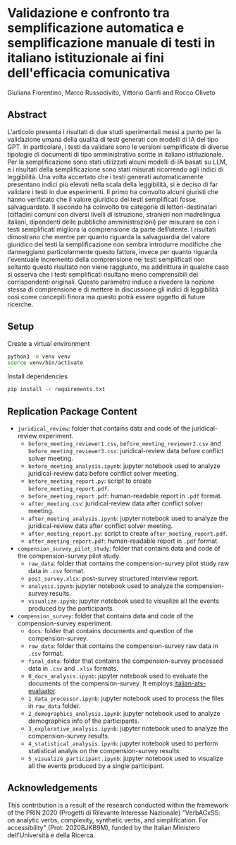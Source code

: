 # Validazione e confronto tra semplificazione automatica e semplificazione manuale di testi in italiano istituzionale ai fini dell'efficacia comunicativa
Giuliana Fiorentino, Marco Russodivito, Vittorio Ganfi and Rocco Oliveto


## Abstract
L'articolo presenta i risultati di due studi sperimentali messi a punto per la validazione umana della qualità di testi generati con modelli di IA del tipo GPT. In particolare, i testi da validare sono le versioni semplificate di diverse tipologie di documenti di tipo amministrativo scritte in italiano istituzionale. Per la semplificazione sono stati utilizzati alcuni modelli di IA basati su LLM, e i risultati della semplificazione sono stati misurati ricorrendo agli indici di leggibilità. Una volta accertato che i testi generati automaticamente presentano indici più elevati nella scala della leggibilità, si è deciso di far validare i testi in due esperimenti. Il primo ha coinvolto alcuni giuristi che hanno verificato che il valore giuridico dei testi semplificati fosse salvaguardato. Il secondo ha coinvolto tre categorie di lettori-destinatari (cittadini comuni con diversi livelli di istruzione, stranieri non madrelingua italiani, dipendenti delle pubbliche amministrazioni) per misurare se con i testi semplificati migliora la comprensione da parte dell’utente. I risultati dimostrano che mentre per quanto riguarda la salvaguardia del valore giuridico dei testi la semplificazione non sembra introdurre modifiche che danneggiano particolarmente questo fattore, invece per quanto riguarda l'eventuale incremento della comprensione nei testi semplificati non soltanto questo risultato non viene raggiunto, ma addirittura in qualche caso si osserva che i testi semplificati risultano meno comprensibili dei corrispondenti originali. Questo parametro induce a rivedere la nozione stessa di comprensione e di mettere in discussione gli indici di leggibilità così come concepiti finora ma questo potrà essere oggetto di future ricerche.


## Setup
Create a virtual environment
```sh
python3 -m venv venv
source venv/bin/activate
```

Install dependencies
```sh
pip install -r requirements.txt
```


## Replication Package Content
* `juridical_review`: folder that contains data and code of the juridical-review experiment.
  * `before_meeting_reviewer1.csv`, `before_meeting_reviewer2.csv` and `before_meeting_reviewer3.csv`: juridical-review data before conflict solver meeting.
  * `before_meeting_analysis.ipynb`: jupyter notebook used to analyze juridical-review data before conflict solver meeting.
  * `before_meeting_report.py`: script to create `before_meeting_report.pdf`.
  * `before_meeting_report.pdf`: human-readable report in `.pdf` format.
  * `after_meeting.csv`: juridical-review data after conflict solver meeting.
  * `after_meeting_analysis.ipynb`: jupyter notebook used to analyze the juridical-review data after conflict solver meeting.
  * `after_meeting_report.py`: script to create `after_meeting_report.pdf`.
  * `after_meeting_report.pdf`: human-readable report in `.pdf` format.
* `compension_survey_pilot_study`: folder that contains data and code of the compension-survey pilot study.
  * `raw_data`: folder that contains the compension-survey pilot study raw data in `.csv` format.
  * `post_survey.xlsx`: post-survey structured interview report.
  * `analysis.ipynb`: jupyter notebook used to analyze the compension-survey results.
  * `visualize.ipynb`: jupyter notebook used to visualize all the events produced by the participants.
* `compension_survey`: folder that contains data and code of the compension-survey experiment.
  * `docs`: folder that contains documents and question of the compension-survey.
  * `raw_data`: folder that contains the compension-survey raw data in `.csv` format.
  * `final_data`: folder that contains the compension-survey processed data in `.csv` and `.xlsx` formats.
  * `0_docs_analysis.ipynb`: jupyter notebook used to evaluate the documents of the compension-survey. It employs [italian-ats-evaluator](https://github.com/RedHitMark/italian-ats-evaluator).
  * `1_data_processor.ipynb`: jupyter notebook used to process the files in `raw_data` folder.
  * `2_demographics_analysis.ipynb`: jupyter notebook used to analyze demographics info of the participants.
  * `3_explorative_analysis.ipynb`: jupyter notebook used to analyze the compension-survey results.
  * `4_statistical_analysis.ipynb`: jupyter notebook used to perform statistical analyis on the compension-survey results.
  * `5_visualize_participant.ipynb`: jupyter notebook used to visualize all the events produced by a single participant.


## Acknowledgements
This contribution is a result of the research conducted within the framework of the PRIN 2020 (Progetti di Rilevante Interesse Nazionale) "VerbACxSS: on analytic verbs, complexity, synthetic verbs, and simplification. For accessibility" (Prot. 2020BJKB9M), funded by the Italian Ministero dell'Università e della Ricerca.